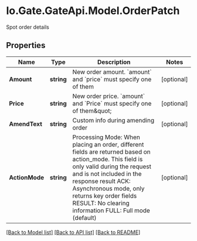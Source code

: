 
# Io.Gate.GateApi.Model.OrderPatch

Spot order details

## Properties

Name | Type | Description | Notes
------------ | ------------- | ------------- | -------------
**Amount** | **string** | New order amount. &#x60;amount&#x60; and &#x60;price&#x60; must specify one of them | [optional] 
**Price** | **string** | New order price. &#x60;amount&#x60; and &#x60;Price&#x60; must specify one of them\&quot; | [optional] 
**AmendText** | **string** | Custom info during amending order | [optional] 
**ActionMode** | **string** | Processing Mode: When placing an order, different fields are returned based on action_mode. This field is only valid during the request and is not included in the response result ACK: Asynchronous mode, only returns key order fields RESULT: No clearing information FULL: Full mode (default) | [optional] 

[[Back to Model list]](../README.md#documentation-for-models)
[[Back to API list]](../README.md#documentation-for-api-endpoints)
[[Back to README]](../README.md)
